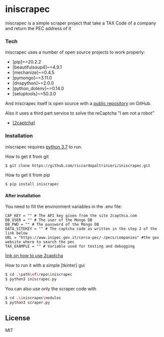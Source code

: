 # iniscrapec

iniscrapec is a simple scraper project that take a TAX Code of a company and return the PEC address 
of it

### Tech

iniscrapec uses a number of open source projects to work properly:

* [pip]==20.2.2
* [beautifulsoup4]~=4.9.1
* [mechanize]~=0.4.5
* [pymongo]~=3.11.0
* [dnspython]~=2.0.0
* [python_dotenv]~=0.14.0
* [setuptools]~=50.3.0

And iniscrapec itself is open source with a [public repository](https://github.com/riccardopaltrinieri/iniscrapec)
on GitHub.

Also it uses a third part service to solve the reCaptcha "I am not a robot"

* [[2captcha]](https://2captcha.com/)
 
### Installation

iniscrapec requires [python 3.7](https://https://www.python.org/) to run.       

How to get it from git
```sh
$ git clone https://github.com/riccardopaltrinieri/iniscrapec.git
```
How to get it from pip
```sh
$ pip install iniscrapec
```
#### After installation
You need to fill the environment variables in the .env file:    
```
CAP_KEY = "" # The API key given from the site 2capthca.com
DB_USER = "" # The user of the Mongo DB 
DB_PWD = "" # The password of the Mongo DB
DATA_SITEKEY = "" # The captcha code as written in the step 2 of the link below
URL = "https://www.inipec.gov.it/cerca-pec/-/pecs/companies" #the gov website where to search the pec
TAX_EXAMPLE = "" # Variable used for testing and debugging
```
[link on how to use 2captcha](https://2captcha.com/2captcha-api#solving_recaptchav2_new)        

How to run it with a simple [tkinter] gui
```sh
$ cd .\path\of\repo\iniscrapec
$ python3 iniscrapec.py
```
You can also use only the scraper code with
```sh
$ cd .\iniscrapec\modules
$ python3 scraper.py
```

License
----

MIT
